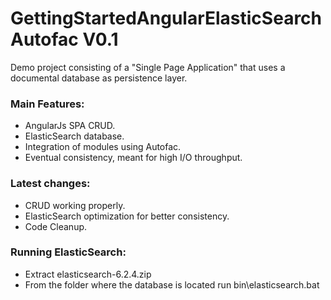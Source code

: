 # GettingStartedAngularElasticSearchAutofac V0.1
Demo project consisting of a "Single Page Application" that uses a documental database as persistence layer.

### Main Features:
  - AngularJs SPA CRUD.
  - ElasticSearch database.
  - Integration of modules using Autofac.
  - Eventual consistency, meant for high I/O throughput.
  
### Latest changes:
  - CRUD working properly.
  - ElasticSearch optimization for  better consistency. 
  - Code Cleanup.
  
  ### Running ElasticSearch:
  - Extract elasticsearch-6.2.4.zip
  - From the folder where the database is located run bin\elasticsearch.bat

